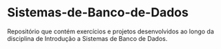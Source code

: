 # Sistemas-de-Banco-de-Dados
Repositório que contém exercícios e projetos desenvolvidos ao longo da disciplina de Introdução a Sistemas de Banco de Dados.
